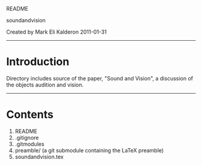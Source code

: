 README

soundandvision

Created by Mark Eli Kalderon 2011-01-31

***

# Introduction #

Directory includes source of the paper, "Sound and Vision", a discussion of the objects audition and vision.

***

# Contents #

1.  README
2.  .gitignore
3.  .gitmodules
4.  preamble/ (a git submodule containing the LaTeX preamble)
5.  soundandvision.tex
